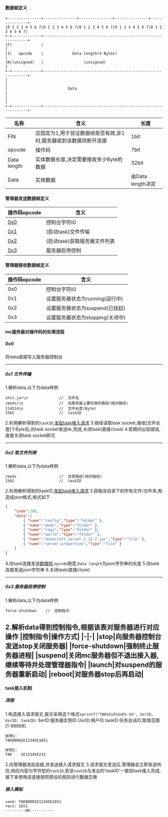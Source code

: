 #### 数据帧定义<span id="frame"></span>
```
+---------------+---------------+---------------+---------------+---------------+
|0 1 2 3 4 5 6 7|0 1 2 3 4 5 6 7|0 1 2 3 4 5 6 7|0 1 2 3 4 5 6 7|0 1 2 3 4 5 6 7|
+-+-------------+---------------------------------------------------------------+
|F|             |                                                               |
|I|   opcode    |             Data length(4 Bytes)                              |
|N|(unsigned)   |                  (unsigned)                                   |
+-+-------------+---------------------------------------------------------------+
|                                                                               |
|                           Data                                                |
|                                                                               |
+-+-------------+---------------------------------------------------------------+
```

|名称|含义|长度|
|-|-|-|
|FIN|应固定为1,用于验证数据帧是否有效,非1时,服务器收到该数据将断开连接|1bit|
|opcode|操作码|7bit|
|Data length|实体数据长度,决定需要接收多少Byte的数据|32bit|
|Data|实体数据|由Data length决定|

#### 管理器发送数据帧定义

|操作码opcode|含义|
|-|-|
|[0x0](#0x0)|控制台字符IO|
|[0x1](#0x1)|(启动task)文件传输|
|[0x2](#0x2)|(启动task)获取服务器文件列表|
|[0x3](#0x3)|服务器启停控制|


#### 管理器接收数据帧定义
|操作码opcode|含义|
|-|-|
|0x0|控制台字符IO|
|0x1|设置服务器状态为running(运行中)|
|0x2|设置服务器状态为suspend(已挂起)|
|0x3|设置服务器状态为stopping(关闭中)|


#### mc服务器对操作码的处理流程

##### 0x0<span id="0x0"></span>
将data直接写入服务器控制台

---
##### 0x1 文件传输<span id="0x1"></span>
1.解析data,以下为data样例
```
shit.jar\n              //  文件名
/mods/\n                //  在服务器上要存放的路径(相对路径)
114514\n                //  文件长度(Byte)
1562                    //  taskID
```
2.利用解析得到的`taskID`,[发起task接入请求](#task)
3.继续读取task socket,接收[文件长度]个Byte后,向task socket发送`OK`,完成,关闭task(直接close)
4.若期间出现错误,直接关闭task socket即可

----
##### 0x2 取文件列表<span id="0x2"></span>
1.解析data,以下为data样例
```
/mods                   //  目录路径(相对路径)
1562                    //  taskID
```
2.利用解析得到的taskID,[发起task接入请求](#task)
3.获取该目录下的所有文件/文件夹,构造成json格式,格式如下
```json
{
    "code":200,
    "data":[
        { "name":"config","type":"folder" },
        { "name":"mods","type":"folder" },
        { "name":"logs","type":"folder" },
        { "name":"world","type":"folder" },
        { "name":"minecraft_server.1.12.2.jar","type":"file" },
        { "name":"server.properties","type":"file" }
    ]
}
```
4.向task连接发送[数据帧](#frame),`opcode`随意,`Data length`为json字符串的长度
5.向task连接发送json字符串
6.关闭task(直接close)

---
##### 0x3 服务器启停控制<span id="0x3"></span>
1.解析data,以下为data样例
```
force-shutdown    //  控制指令
```
2.解析data得到控制指令,根据该表对服务器进行对应操作
|控制指令|操作方式|
|-|-|
|stop|向服务器控制台发送stop关闭服务器|
|force-shutdown|强制终止服务器进程|
|suspend|关闭mc服务器但不退出接入器,继续等待并处理管理器指令|
|launch|对suspend的服务器重新启动|
|reboot|对服务器stop后再启动|
---
#### task接入机制<span id="task"></span>
##### 流程
1.构造接入请求报文,报文采用这个格式`sprintf("TAK%5sE%5sE%-5d", SerID, UsrID, taskID)`
SerID:服务器实例ID
UsrID:用户ID
taskID:任务会话ID,取值范围[1-99999]
```
样例1:
TAK00001E12345E1651

样例2:
TAK    1E12345E233
```
2.向管理器发起连接,并发送接入请求报文
3.请求报文发送后,管理器会立即发送响应,响应内容为字符型的`taskID`,若该`taskID`与发出的'taskID'一致则task接入完成,接下来使用该连接按照预设的规则进行数据交换
##### 接入模拟
```
send: TAK00001E12345E1651
recv: 1651
---------OK-----------
```